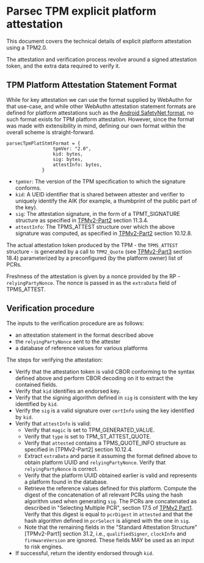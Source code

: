 # Parsec TPM explicit platform attestation

This document covers the technical details of explicit platform attestation
using a TPM2.0.

The attestation and verification process revolve around a signed attestation
token, and the extra data required to verify it.

## TPM Platform Attestation Statement Format

While for key attestation we can use the format supplied by WebAuthn for that
use-case, and while other WebAuthn attestation statement formats are defined for
platform attestations such as the [Android SafetyNet
format](https://www.w3.org/TR/webauthn-2/#sctn-android-safetynet-attestation),
no such format exists for TPM platform attestation. However, since the format
was made with extensibility in mind, defining our own format within the overall
scheme is straight-forward.

```
parsecTpmPlatStmtFormat = {
                 tpmVer: "2.0",
                 kid: bytes,
                 sig: bytes,
                 attestInfo: bytes,
             }
```

- `tpmVer`: The version of the TPM specification to which the signature
   conforms.
- `kid`: A UEID identifier that is shared between attester and verifier to
   uniquely identify the AIK (for example, a thumbprint of the public part of
   the key).
- `sig`: The attestation signature, in the form of a TPMT_SIGNATURE structure as
   specified in
   [TPMv2-Part2](https://trustedcomputinggroup.org/wp-content/uploads/TCG_TPM2_r1p59_Part2_Structures_pub.pdf)
   section 11.3.4.
- `attestInfo`: The TPMS_ATTEST structure over which the above signature was
   computed, as specified in
   [TPMv2-Part2](https://trustedcomputinggroup.org/wp-content/uploads/TCG_TPM2_r1p59_Part2_Structures_pub.pdf)
   section 10.12.8.

The actual attestation token produced by the TPM - the `TPMS_ATTEST` structure -
is generated by a call to `TPM2_Quote` (see
[TPMv2-Part3](https://trustedcomputinggroup.org/wp-content/uploads/TCG_TPM2_r1p59_Part3_Commands_pub.pdf)
section 18.4) parameterized by a preconfigured (by the platform owner) list of
PCRs.

Freshness of the attestation is given by a nonce provided by the RP -
`relyingPartyNonce`. The nonce is passed in as the `extraData` field of
TPMS_ATTEST.

## Verification procedure

The inputs to the verification procedure are as follows:

- an attestation statement in the format described above
- the `relyingPartyNonce` sent to the attester
- a database of reference values for various platforms

The steps for verifying the attestation:

- Verify that the attestation token is valid CBOR conforming to the syntax
   defined above and perform CBOR decoding on it to extract the contained
   fields.
- Verify that `kid` identifies an endorsed key.
- Verify that the signing algorithm defined in `sig` is consistent with the key
   identified by `kid`.
- Verify the `sig` is a valid signature over `certInfo` using the key identified
   by `kid`.
- Verify that `attestInfo` is valid:
   - Verify that `magic` is set to TPM_GENERATED_VALUE.
   - Verify that `type` is set to TPM_ST_ATTEST_QUOTE.
   - Verify that `attested` contains a TPMS_QUOTE_INFO structure as specified in
      [TPMv2-Part2] section 10.12.4.
   - Extract `extraData` and parse it assuming the format defined above to
      obtain platform UUID and `relyingPartyNonce`. Verify that
      `relyingPartyNonce` is correct.
   - Verify that the platform UUID obtained earlier is valid and represents a
      platform found in the database.
   - Retrieve the reference values defined for this platform. Compute the digest
      of the concatenation of all relevant PCRs using the hash algorithm used
      when generating `sig`. The PCRs are concatenated as described in
      "Selecting Multiple PCR", section 17.5 of [TPMv2
      Part1](https://trustedcomputinggroup.org/wp-content/uploads/TCG_TPM2_r1p59_Part1_Architecture_pub.pdf).
      Verify that this digest is equal to `pcrDigest` in `attested` and that the
      hash algorithm defined in `pcrSelect` is aligned with the one in `sig`.
   - Note that the remaining fields in the "Standard Attestation Structure"
      [TPMv2-Part1] section 31.2, i.e., `qualifiedSigner`, `clockInfo` and
      `firmwareVersion` are ignored. These fields MAY be used as an input to
      risk engines.
- If successful, return the identity endorsed through `kid`.
